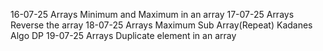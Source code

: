 16-07-25    Arrays  Minimum and Maximum in an array
17-07-25    Arrays  Reverse the array
18-07-25    Arrays  Maximum Sub Array(Repeat) Kadanes Algo DP
19-07-25    Arrays  Duplicate element in an array